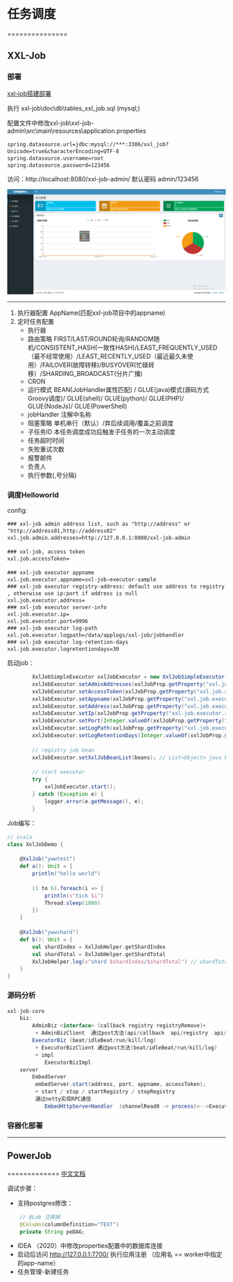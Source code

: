 # 任务调度
===============

## XXL-Job

### 部署
[xxl-job搭建部署](https://www.cnblogs.com/liconglong/p/11753147.html)

执行 xxl-job\doc\db\tables_xxl_job.sql (mysql;)

配置文件中修改xxl-job\xxl-job-admin\src\main\resources\application.properties
```properties
spring.datasource.url=jdbc:mysql://***:3306/xxl_job?Unicode=true&characterEncoding=UTF-8
spring.datasource.username=root
spring.datasource.password=123456

```

访问：http://localhost:8080/xxl-job-admin/ 默认密码 admin/123456

![xxl-overview](img/xxl-overview.png)

--------------

1. 执行器配置 AppName(匹配xxl-job项目中的appname)
2. 定时任务配置
	+ 执行器
	+ 路由策略 FIRST/LAST/ROUND轮询/RANDOM随机/CONSISTENT_HASH(一致性HASH)/LEAST_FREQUENTLY_USED（最不经常使用）/LEAST_RECENTLY_USED（最近最久未使用）/FAILOVER(故障转移)/BUSYOVER(忙碌转移）/SHARDING_BROADCAST(分片广播)
	+ CRON 
	+ 运行模式 BEAN(JobHandler属性匹配) / GLUE(java)模式(源码方式Groovy调度)/ GLUE(shell)/ GLUE(python)/ GLUE(PHP)/ GLUE(NodeJs)/ GLUE(PowerShell)
	+ jobHandler 注解中名称
	+ 阻塞策略 单机串行（默认）/弃后续调用/覆盖之前调度
	+ 子任务ID 本任务调度成功后触发子任务的一次主动调度
	+ 任务超时时间
	+ 失败重试次数
	+ 报警邮件
	+ 负责人
	+ 执行参数(,号分隔)

### 调度Helloworld
config:
```properties
### xxl-job admin address list, such as "http://address" or "http://address01,http://address02"
xxl.job.admin.addresses=http://127.0.0.1:8080/xxl-job-admin

### xxl-job, access token
xxl.job.accessToken=

### xxl-job executor appname
xxl.job.executor.appname=xxl-job-executor-sample
### xxl-job executor registry-address: default use address to registry , otherwise use ip:port if address is null
xxl.job.executor.address=
### xxl-job executor server-info
xxl.job.executor.ip=
xxl.job.executor.port=9996
### xxl-job executor log-path
xxl.job.executor.logpath=/data/applogs/xxl-job/jobhandler
### xxl-job executor log-retention-days
xxl.job.executor.logretentiondays=30
```

启动job：
```java
		XxlJobSimpleExecutor xxlJobExecutor = new XxlJobSimpleExecutor();
        xxlJobExecutor.setAdminAddresses(xxlJobProp.getProperty("xxl.job.admin.addresses"));
        xxlJobExecutor.setAccessToken(xxlJobProp.getProperty("xxl.job.accessToken"));
        xxlJobExecutor.setAppname(xxlJobProp.getProperty("xxl.job.executor.appname"));
        xxlJobExecutor.setAddress(xxlJobProp.getProperty("xxl.job.executor.address"));
        xxlJobExecutor.setIp(xxlJobProp.getProperty("xxl.job.executor.ip"));
        xxlJobExecutor.setPort(Integer.valueOf(xxlJobProp.getProperty("xxl.job.executor.port")));
        xxlJobExecutor.setLogPath(xxlJobProp.getProperty("xxl.job.executor.logpath"));
        xxlJobExecutor.setLogRetentionDays(Integer.valueOf(xxlJobProp.getProperty("xxl.job.executor.logretentiondays")));

        // registry job bean
        xxlJobExecutor.setXxlJobBeanList(beans); // List<Object> java beans

        // start executor
        try {
            xxlJobExecutor.start();
        } catch (Exception e) {
            logger.error(e.getMessage(), e);
        }
```

Job编写：
```scala
// scala 
class XxlJobDemo {

    @XxlJob("ywwtest")
    def a(): Unit = {
        println("hello world")

        (1 to 6).foreach(i => {
            println(s"tick $i")
            Thread.sleep(1000)
        })
    }

    @XxlJob("ywwshard")
    def b(): Unit = {
        val shardIndex = XxlJobHelper.getShardIndex
        val shardTotal = XxlJobHelper.getShardTotal
        XxlJobHelper.log(s"shard $shardIndex/$shardTotal") // shardTotal=实际online executor个数
    }
}
```
### 源码分析

```java
xxl-job-core
	biz:
		AdminBiz <interface> (callback registry registryRemove)+
		 + AdminBizClient  通过post方法(api/callback  api/registry  api/registryRemove)
		ExecutorBiz (beat/idleBeat/run/kill/log)
		 + ExecutorBizClient 通过post方法(beat/idleBeat/run/kill/log)
		 + impl
			ExecutorBizImpl
	server
		EmbedServer
		 embedServer.start(address, port, appname, accessToken);
		 + start / stop / startRegistry / stopRegistry
		 通过netty实现RPC通信
			EmbedHttpServerHandler  (channelRead0 -> process(<-->ExecutorBizImpl) -> writeResponse)
```

### 容器化部署

--------------

## PowerJob
=============
[中文文档](https://www.yuque.com/powerjob/guidence/ztn4i5)

调试步骤：

+ 支持postgres修改：
```java
	// @Lob 注释掉
    @Column(columnDefinition="TEXT")
    private String peDAG;
```
+ IDEA （2020）中修改properties配置中的数据库连接
+ 启动后访问 http://127.0.0.1:7700/  执行应用注册 （应用名 == worker中指定的app-name）
+ 任务管理-新建任务
```shell

```
